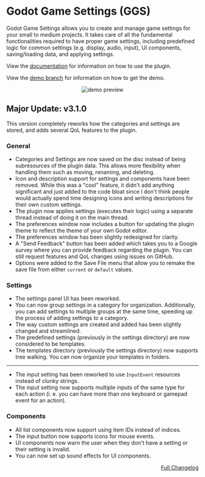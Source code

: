 # Godot Game Settings (GGS)
Godot Game Settings allows you to create and manage game settings for your small to medium projects. It takes care of all the fundamental functionalities required to have proper game settings, including predefined logic for common settings (e.g. display, audio, input), UI components, saving/loading data, and applying settings.

View the [documentation](docs/home.md) for information on how to use the plugin.

View the [demo branch](https://github.com/PunchablePlushie/godot-game-settings/tree/demo) for information on how to get the demo.

<p align="center">
	<img src="https://i.postimg.cc/rpKvBkSk/ggs-icon-nobg.png" alt="demo preview">
</p>


## Major Update: v3.1.0
This version completely reworks how the categories and settings are stored, and adds several QoL features to the plugin.

### General
* Categories and Settings are now saved on the disc instead of being subresources of the plugin data. This allows more flexibility when handling them such as moving, renaming, and deleting.
* Icon and description support for settings and components have been removed. While this was a "cool" feature, it didn't add anything significant and just added to the code bloat since I don't think people would actually spend time designing icons and writing descriptions for their own custom settings.
* The plugin now applies settings (executes their logic) using a separate thread instead of doing it on the main thread.
* The preferences window now includes a button for updating the plugin theme to reflect the theme of your own Godot editor.
* The preferences window has been slightly redesigned for clarity.
* A "Send Feedback" button has been added which takes you to a Google survey where you can provide feedback regarding the plugin. You can still request features and QoL changes using issues on GitHub.
* Options were added to the Save File menu that allow you to remake the save file from either `current` or `default` values.

### Settings
* The settings panel UI has been reworked.
* You can now group settings in a category for organization. Additionally, you can add settings to multiple groups at the same time, speeding up the process of adding settings to a category.
* The way custom settings are created and added has been slightly changed and streamlined.
* The predefined settings (previously in the settings directory) are now considered to be templates.
* The templates directory (previously the settings directory) now supports tree walking. You can now organize your templates in folders.
---
* The input setting has been reworked to use `InputEvent` resources instead of clunky strings.
* The input setting now supports multiple inputs of the same type for each action (i. e. you can have more than one keyboard or gamepad event for an action).

### Components
* All list components now support using item IDs instead of indices.
* The input button now supports icons for mouse events.
* UI components now warn the user when they don't have a setting or their setting is invalid.
* You can now set up sound effects for UI components.

<p align="right">
	<a href="https://github.com/PunchablePlushie/godot_ggs/wiki/Changelog">Full Changelog</a><br/>
</p>
